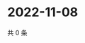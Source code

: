 # 2022-11-08

共 0 条

<!-- BEGIN WEIBO -->
<!-- 最后更新时间 Tue Nov 08 2022 12:41:09 GMT+0800 (China Standard Time) -->

<!-- END WEIBO -->
